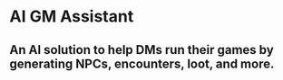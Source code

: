 # AI GM Assistant

## An AI solution to help DMs run their games by generating NPCs, encounters, loot, and more.

